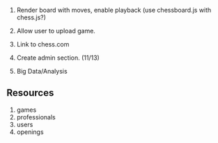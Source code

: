 1. Render board with moves, enable playback (use chessboard.js with chess.js?)

2. Allow user to upload game.

3. Link to chess.com

4. Create admin section. (11/13)

5. Big Data/Analysis

## Resources

1. games
2. professionals
3. users
4. openings
